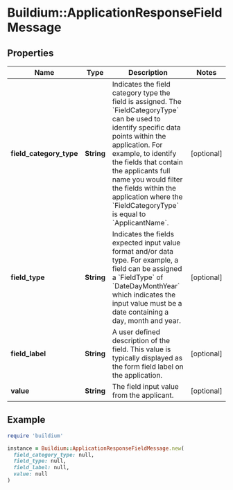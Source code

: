 # Buildium::ApplicationResponseFieldMessage

## Properties

| Name | Type | Description | Notes |
| ---- | ---- | ----------- | ----- |
| **field_category_type** | **String** | Indicates the field category type the field is assigned. The &#x60;FieldCategoryType&#x60; can be used to identify specific data points within the application. For example, to identify the fields that contain the applicants full name you would filter the fields within the application where the &#x60;FieldCategoryType&#x60; is equal to &#x60;ApplicantName&#x60;. | [optional] |
| **field_type** | **String** | Indicates the fields expected input value format and/or data type. For example, a field can be assigned a &#x60;FieldType&#x60; of &#x60;DateDayMonthYear&#x60; which indicates the input value must be a date containing a day, month and year. | [optional] |
| **field_label** | **String** | A user defined description of the field. This value is typically displayed as the form field label on the application. | [optional] |
| **value** | **String** | The field input value from the applicant. | [optional] |

## Example

```ruby
require 'buildium'

instance = Buildium::ApplicationResponseFieldMessage.new(
  field_category_type: null,
  field_type: null,
  field_label: null,
  value: null
)
```

